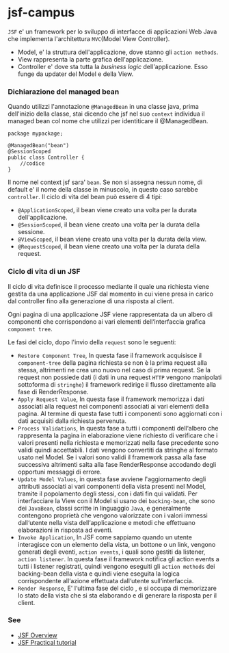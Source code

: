 # jsf-campus

`JSF` e' un framework per lo sviluppo di interfacce di applicazioni Web Java che implementa l'architettura `MVC`(Model View Controller). 
* Model, e' la struttura dell'applicazione, dove stanno gli `action methods`.
* View rappresenta la parte grafica dell'applicazione.
* Controller e' dove sta tutta la  _business logic_  dell'applicazione. Esso funge da updater del Model e della View.

### Dichiarazione del managed bean

Quando utilizzi l'annotazione `@ManagedBean` in una classe java, prima dell'inizio della classe,
stai dicendo che jsf nel suo `context` individua il managed bean col nome che utilizzi per identiticare il @ManagedBean. 

```
package mypackage;

@ManagedBean("bean")
@SessionScoped
public class Controller {
	//codice 
}
```
Il nome nel context jsf sara' `bean`. Se non si assegna nessun nome, di default e' il nome della classe in minuscolo, in questo caso sarebbe `controller`.
Il ciclo di vita del bean può essere di 4 tipi:
* `@ApplicationScoped`, il bean viene creato una volta per la durata dell'applicazione.
* `@SessionScoped`, il bean viene creato una volta per la durata della sessione.
* `@ViewScoped`, il bean viene creato una volta per la durata della view.
* `@RequestScoped`, il bean viene creato una volta per la durata della request.

### Ciclo di vita di un JSF

Il ciclo di vita definisce il processo mediante il quale una richiesta viene gestita da una applicazione JSF dal momento in cui viene presa in carico dal controller fino alla generazione di una risposta al client.

Ogni pagina di una applicazione JSF viene rappresentata da un albero di componenti che corrispondono ai vari elementi dell‘interfaccia grafica `component tree`.

Le fasi del ciclo, dopo l'invio della `request` sono le seguenti:
* `Restore Component Tree`, In questa fase il framework acquisisce il `component-tree` della pagina richiesta se non è la prima request alla stessa, altrimenti ne crea uno nuovo nel caso di prima request. Se la request non possiede dati (i dati in una request `HTTP` vengono manipolati sottoforma di `stringhe`) il framework redirige il flusso direttamente alla fase di RenderResponse.
* `Apply Request Value`, In questa fase il framework memorizza i dati associati alla request nei componenti associati ai vari elementi della pagina. Al termine di questa fase tutti i componenti sono aggiornati con i dati acquisiti dalla richiesta pervenuta.
* `Process Validations`, In questa fase a tutti i componenti dell‘albero che rappresenta la pagina in elaborazione viene richiesto di verificare che i valori presenti nella richiesta e memorizzati nella fase precedente sono validi quindi accettabili. I dati vengono convertiti da stringhe al formato usato nel Model. Se i valori sono validi il framework passa alla fase successiva altrimenti salta alla fase RenderResponse accodando degli opportuni messaggi di errore.
* `Update Model Values`, in questa fase avviene l'aggiornamento degli attributi associati ai vari componenti della vista presenti nel Model, tramite il popolamento degli stessi, con i dati fin qui validati. Per interfacciare la View con il Model si usano dei `backing-bean`, che sono dei `JavaBean`, classi scritte in linguaggio `Java`,  e generalmente contengono proprietà  che vengono valorizzate con i valori immessi dall‘utente nella vista dell‘applicazione e metodi che effettuano elaborazioni in risposta ad eventi.
* `Invoke Application`,  In JSF come sappiamo quando un utente interagisce con un elemento della vista, un bottone o un link, vengono generati degli eventi, `action events`, i quali sono gestiti da listener, `action listener`. In questa fase il framework notifica gli action events a tutti i listener registrati, quindi vengono eseguiti gli `action methods` dei backing-bean della vista e quindi viene eseguita la logica corrispondente all‘azione effettuata dall‘utente sull‘interfaccia.
* `Render Response`, E' l‘ultima fase del ciclo , e si occupa di memorizzare lo stato della vista che si sta elaborando e di generare la risposta per il client.

### See
* [JSF Overview](src/main/doc/JSFIntro.pdf)
* [JSF Practical tutorial](src/main/doc/jsf_tutorial.pdf)
